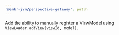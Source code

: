 ```yaml
---
'@embr-jvm/perspective-gateway': patch
---
```


Add the ability to manually register a ViewModel using `ViewLoader.addView(viewId, model)`.

